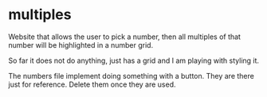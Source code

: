 # multiples
Website that allows the user to pick a number, then all multiples of that number will be highlighted in a number grid.

So far it does not do anything, just has a grid and I am playing with styling it.

The numbers file implement doing something with a button. They are there just for reference. Delete them once they are used.

